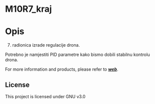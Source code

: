 # M10R7_kraj

# Opis

7. radionica izrade regulacije drona.

Potrebno je namjestiti PID parametre kako bismo dobili stabilnu kontrolu drona.

For more information and products, please refer to [***web***](https://www.robookacija.hr).

## License

This project is licensed under GNU v3.0
